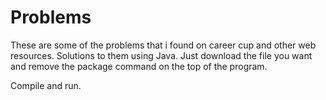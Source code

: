 # Problems

These are some of the problems that i found on career cup and other web resources. Solutions to them using Java. 
Just download the file you want and remove the package command on the top of the program.

Compile and run. 

